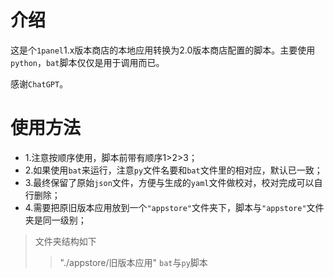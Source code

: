 # 介绍

这是个`1panel`1.x版本商店的本地应用转换为2.0版本商店配置的脚本。主要使用`python`，`bat`脚本仅仅是用于调用而已。

感谢`ChatGPT`。

# 使用方法

- 1.注意按顺序使用，脚本前带有顺序1>2>3；
- 2.如果使用`bat`来运行，注意`py`文件名要和`bat`文件里的相对应，默认已一致；
- 3.最终保留了原始`json`文件，方便与生成的`yaml`文件做校对，校对完成可以自行删除；
- 4.需要把原旧版本应用放到一个`"appstore"`文件夹下，脚本与`"appstore"`文件夹是同一级别；

> 文件夹结构如下
>> "./appstore/旧版本应用"
>> `bat`与`py`脚本